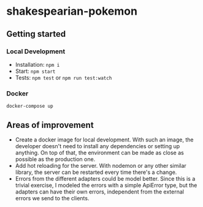 # shakespearian-pokemon

## Getting started

### Local Development

- Installation: `npm i`
- Start: `npm start`
- Tests: `npm test` or `npm run test:watch`

### Docker

`docker-compose up`

## Areas of improvement

- Create a docker image for local development. With such an image, the developer doesn't need to install any dependencies or setting up anything. On top of that, the environment can be made as close as possible as the production one.
- Add hot reloading for the server. With nodemon or any other similar library, the server can be restarted every time there's a change.
- Errors from the different adapters could be model better. Since this is a trivial exercise, I modeled the errors with a simple ApiError type, but the adapters can have their own errors, independent from the external errors we send to the clients.
